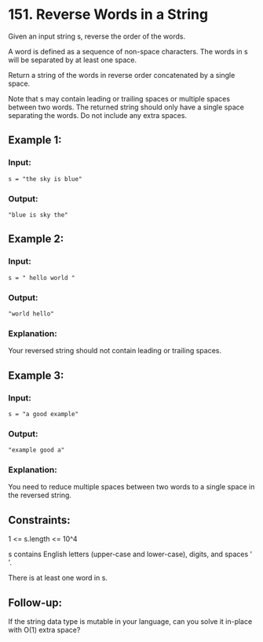 # 151. Reverse Words in a String

Given an input string s, reverse the order of the words.

A word is defined as a sequence of non-space characters. The words in s will be separated by at least one space.

Return a string of the words in reverse order concatenated by a single space.

Note that s may contain leading or trailing spaces or multiple spaces between two words. The returned string should only have a single space separating the words. Do not include any extra spaces.

## Example 1:

### Input:

    s = "the sky is blue"

### Output:

    "blue is sky the"

## Example 2:

### Input:

    s = " hello world "

### Output:

    "world hello"

### Explanation:

Your reversed string should not contain leading or trailing spaces.

## Example 3:

### Input:

    s = "a good example"

### Output:

    "example good a"

### Explanation:

You need to reduce multiple spaces between two words to a single space in the reversed string.

## Constraints:

1 <= s.length <= 10^4

s contains English letters (upper-case and lower-case), digits, and spaces ' '.

There is at least one word in s.

## Follow-up:

If the string data type is mutable in your language, can you solve it in-place with O(1) extra space?

